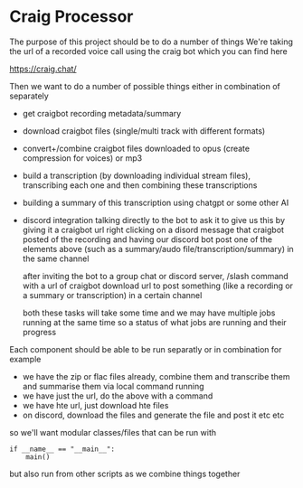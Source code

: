 # Craig Processor


The purpose of this project should be to do a number of things
We're taking the url of a recorded voice call using the craig bot which you can find here

https://craig.chat/

Then we want to do a number of possible things either in combination of separately

* get craigbot recording metadata/summary
* download craigbot files (single/multi track with different formats)
* convert+/combine craigbot files downloaded to opus (create compression for voices) or mp3

* build a transcription 
    (by downloading individual stream files), transcribing each one and then combining these transcriptions

* building a summary of this transcription using chatgpt or some other AI

* discord integration
    talking directly to the bot to ask it to give us this by giving it a craigbot url
    right clicking on a disord message that craigbot posted of the recording and having our discord bot  post one of the elements above (such as a summary/audo file/transcription/summary) in the same channel

    after inviting the bot to a group chat or discord server,
    /slash command with a url of craigbot download url to post something (like a recording or a summary or transcription) in a certain channel

    both these tasks will take some time and we may have multiple jobs running at the same time so a status of what jobs are running and their progress 

Each component should be able to be run separatly or in combination for example
* we have the zip or flac files already, combine them and transcribe them and summarise them via local command running
* we have just the url, do the above with a command
* we have hte url, just download hte files 
* on discord, download the files and generate the file and post it
etc etc

so we'll want modular classes/files that can be run with 
```
if __name__ == "__main__":
	main()
```

but also run from other scripts as we combine things together